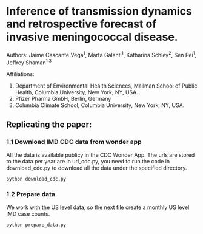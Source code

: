 # Inference of transmission dynamics and retrospective forecast of invasive meningococcal disease.
Authors: Jaime Cascante Vega<sup>1</sup>, Marta Galanti<sup>1</sup>, Katharina Schley<sup>2</sup>, Sen Pei<sup>1</sup>, Jeffrey Shaman<sup>1,3</sup>

Affiliations:
1. Department of Environmental Health Sciences, Mailman School of Public Health, Columbia University, New York, NY, USA.
2. Pfizer Pharma GmbH, Berlin, Germany
3. Columbia Climate School, Columbia University, New York, NY, USA.

## Replicating the paper:

### 1.1 Download IMD CDC data from wonder app
All the data is available publicy in the CDC Wonder App. The urls are stored to the data per year are in url_cdc.py, you need to run the code in download_cdc.py to download all the data under the specified directory.

```
python download_cdc.py
```

### 1.2 Prepare data
We work with the US level data, so the next file create a monthly US level IMD case counts.
```
python prepare_data.py
```
